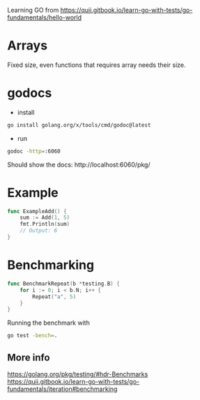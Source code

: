 Learning GO from https://quii.gitbook.io/learn-go-with-tests/go-fundamentals/hello-world

# Arrays
Fixed size, even functions that requires array needs their size.

# godocs
- install
```sh
go install golang.org/x/tools/cmd/godoc@latest
```
- run
```sh
godoc -http=:6060
```

Should show the docs: http://localhost:6060/pkg/

# Example
```go
func ExampleAdd() {
	sum := Add(1, 5)
	fmt.Println(sum)
	// Output: 6
}
```
# Benchmarking
```go
func BenchmarkRepeat(b *testing.B) {
	for i := 0; i < b.N; i++ {
		Repeat("a", 5)
	}
}
```
Running the benchmark with
```sh
go test -bench=.
```
## More info
https://golang.org/pkg/testing/#hdr-Benchmarks
https://quii.gitbook.io/learn-go-with-tests/go-fundamentals/iteration#benchmarking
